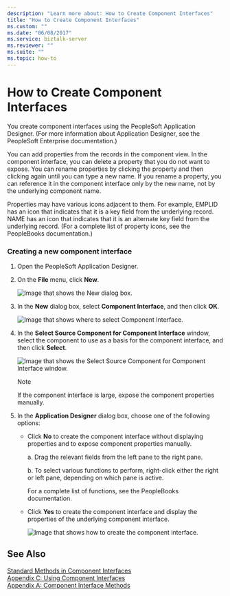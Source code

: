 ```yaml
---
description: "Learn more about: How to Create Component Interfaces"
title: "How to Create Component Interfaces"
ms.custom: ""
ms.date: "06/08/2017"
ms.service: biztalk-server
ms.reviewer: ""
ms.suite: ""
ms.topic: how-to
---
```

# How to Create Component Interfaces
You create component interfaces using the PeopleSoft Application Designer. (For more information about Application Designer, see the PeopleSoft Enterprise documentation.)  
  
 You can add properties from the records in the component view. In the component interface, you can delete a property that you do not want to expose. You can rename properties by clicking the property and then clicking again until you can type a new name. If you rename a property, you can reference it in the component interface only by the new name, not by the underlying component name.  
  
 Properties may have various icons adjacent to them. For example, EMPLID has an icon that indicates that it is a key field from the underlying record. NAME has an icon that indicates that it is an alternate key field from the underlying record. (For a complete list of property icons, see the PeopleBooks documentation.)  
  
### Creating a new component interface  
  
1.  Open the PeopleSoft Application Designer.  
  
2.  On the **File** menu, click **New**.  
  
     ![Image that shows the New dialog box.](../core/media/psadapter-42-ps-new-compinterface.gif "PSAdapter_42_PS_New_CompInterface")  
  
3.  In the **New** dialog box, select **Component Interface**, and then click **OK**.  
  
     ![Image that shows where to select Component Interface.](../core/media/psadapter-43-ps-selectsourcecomp.gif "PSAdapter_43_PS_SelectSourceComp")  
  
4.  In the **Select Source Component for Component Interface** window, select the component to use as a basis for the component interface, and then click **Select**.  
  
     ![Image that shows the Select Source Component for Component Interface window.](../core/media/psadapter-44-ps-appdesigner1.gif "PSAdapter_44_PS_AppDesigner1")  
  
    > [!NOTE]
    >  If the component interface is large, expose the component properties manually.  
  
5.  In the **Application Designer** dialog box, choose one of the following options:  
  
    -   Click **No** to create the component interface without displaying properties and to expose component properties manually.  
  
         a. Drag the relevant fields from the left pane to the right pane.  
  
         b. To select various functions to perform, right-click either the right or left pane, depending on which pane is active.  
  
         For a complete list of functions, see the PeopleBooks documentation.  
  
    -   Click **Yes** to create the component interface and display the properties of the underlying component interface.  
  
         ![Image that shows how to create the component interface.](../core/media/psadapter-45-ps-appdesigner2.gif "PSAdapter_45_PS_AppDesigner2")  
  
## See Also  
 [Standard Methods in Component Interfaces](../core/standard-methods-in-component-interfaces.md)   
 [Appendix C: Using Component Interfaces](../core/appendix-c-using-component-interfaces.md)   
 [Appendix A: Component Interface Methods](../core/appendix-a-component-interface-methods.md)
